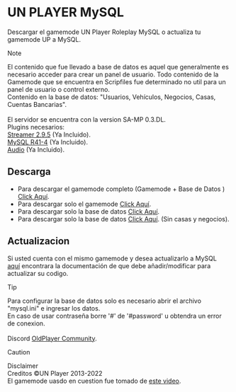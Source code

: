 # UN PLAYER MySQL

Descargar el gamemode UN Player Roleplay MySQL o actualiza tu gamemode UP a MySQL.

> [!NOTE]
> El contenido que fue llevado a base de datos es aquel que generalmente es necesario acceder para crear un panel de usuario. Todo contenido de la Gamemode que se encuentra en Scripfiles fue determinado no util para un panel de usuario o control externo.
> <br>Contenido en la base de datos: "Usuarios, Vehículos, Negocios, Casas, Cuentas Bancarias".
> <br>
> <br>El servidor se encuentra con la version SA-MP 0.3.DL.
> <br>
> Plugins necesarios:
> <br>[Streamer 2.9.5](https://github.com/samp-incognito/samp-streamer-plugin/releases/tag/v2.9.5) (Ya Incluido).
> <br>[MySQL R41-4](https://github.com/pBlueG/SA-MP-MySQL/releases/tag/R41-4) (Ya Incluido).
> <br>[Audio](https://github.com/samp-incognito/samp-audio-server-plugin) (Ya Incluido).

## Descarga

- Para descargar el gamemode completo (Gamemode + Base de Datos ) [Click Aquí](https://github.com/tucho0/UN-PLAYER-MySQL/releases/download/v1/UN.Player.zip).
- Para descargar solo el gamemode [Click Aquí](https://github.com/tucho0/UN-PLAYER-MySQL/releases/download/v1/RolePlay.pwn).
- Para descargar solo la base de datos [Click Aquí](https://github.com/tucho0/UN-PLAYER-MySQL/releases/download/v1/updatabase.sql).
- Para descargar solo la base de datos [Click Aquí](https://github.com/tucho0/UN-PLAYER-MySQL/releases/download/v1/updatabase-limpia.sql). (Sin casas y negocios).

## Actualizacion

Si usted cuenta con el mismo gamemode y desea actualizarlo a MySQL [aquí](https://github.com/tucho0/UN-PLAYER-MySQL/commit/c3737442c1f4175757be0a975076b167a1a09dab#diff-5a28d3eb3311f0fb93396a3de3d4ff7e0dbe41e9d0f2264862b77782be1a8221) encontrara la documentación de que debe añadir/modificar para actualizar su codigo.

> [!TIP]
> Para configurar la base de datos solo es necesario abrir el archivo "mysql.ini" e ingresar los datos.
> <br>En caso de usar contraseña borre '#' de '#password' u obtendra un error de conexion.
> <br>
> <br>Discord [OldPlayer Community](https://discord.gg/bUjC8DvQpa).

> [!CAUTION]
> Disclaimer
> <br>Creditos ©UN Player 2013-2022
> <br>El gamemode uasdo en cuestion fue tomado de [este video](https://www.youtube.com/watch?v=vv4rRZ2ptTA).
